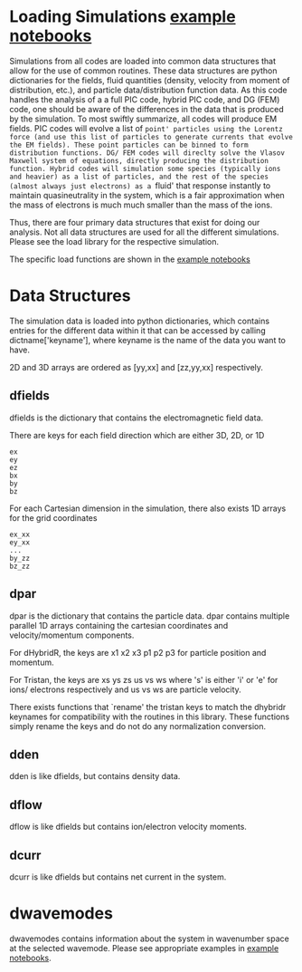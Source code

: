 # Loading Simulations [example notebooks](../notebooks)

Simulations from all codes are loaded into common data structures that allow for the use of common routines. These data structures are python dictionaries for the fields, fluid quantities (density, velocity from moment of distribution, etc.), and particle data/distribution function data. As this code handles the analysis of a a full PIC code, hybrid PIC code, and DG (FEM) code, one should be aware of the differences in the data that is produced by the simulation. To most swiftly summarize, all codes will produce EM fields. PIC codes will evolve a list of `point' particles using the Lorentz force (and use this list of particles to generate currents that evolve the EM fields). These point particles can be binned to form distribution functions. DG/ FEM codes will direclty solve the Vlasov Maxwell system of equations, directly producing the distribution function. Hybrid codes will simulation some species (typically ions and heavier) as a list of particles, and the rest of the species (almost always just electrons) as a `fluid' that response instantly to maintain quasineutrality in the system, which is a fair approximation when the mass of electrons is much much smaller than the mass of the ions.

Thus, there are four primary data structures that exist for doing our analysis. Not all data structures are used for all the different simulations. Please see the load library for the respective simulation.

The specific load functions are shown in the [example notebooks](../notebooks)

# Data Structures

The simulation data is loaded into python dictionaries, which contains entries for the different data within it that can be accessed by calling dictname['keyname'], where keyname is the name of the data you want to have.

2D and 3D arrays are ordered as [yy,xx] and [zz,yy,xx] respectively.

## dfields

dfields is the dictionary that contains the electromagnetic field data.

There are keys for each field direction which are either 3D, 2D, or 1D

	ex
	ey
	ez
	bx
	by
	bz

For each Cartesian dimension in the simulation, there also exists 1D arrays for the grid coordinates

	ex_xx
	ey_xx
	...
	by_zz
	bz_zz

## dpar

dpar is the dictionary that contains the particle data. dpar contains multiple parallel 1D arrays containing the cartesian coordinates and velocity/momentum components.

For dHybridR, the keys are
	x1
	x2
	x3
	p1
	p2
	p3
for particle position and momentum.

For Tristan, the keys are
	xs
	ys
	zs
	us
	vs
	ws
where 's' is either 'i' or 'e' for ions/ electrons respectively and us vs ws are particle velocity.


There exists functions that `rename' the tristan keys to match the dhybridr keynames for compatibility with the routines in this library. These functions simply rename the keys and do not do any normalization conversion.

## dden

dden is like dfields, but contains density data.

## dflow

dflow is like dfields but contains ion/electron velocity moments.

## dcurr

dcurr is like dfields but contains net current in the system.

# dwavemodes

dwavemodes contains information about the system in wavenumber space at the selected wavemode. Please see appropriate examples in [example notebooks](../notebooks). 







